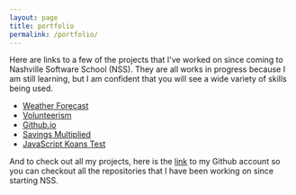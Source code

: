 ```yaml
---
layout: page
title: portfolio
permalink: /portfolio/
---
```


Here are links to a few of the projects that I've worked on since coming to Nashville Software School (NSS). They are all works in progress because I am still learning, but I am confident that you will see a wide variety of skills being used. 

  * [Weather Forecast](https://github.com/jessicafraines/weather-forecast)
  * [Volunteerism](https://github.com/jessicafraines/volunteerism)
  * [Github.io](https://github.com/jessicafraines/jessicafraines.github.io)
  * [Savings Multiplied](https://github.com/jessicafraines/savings-multiplied)
  * [JavaScript Koans Test](https://github.com/jessicafraines/JavaScript-Koans)

And to check out all my projects, here is the [link](https://github.com/jessicafraines) to my Github account so you can checkout all the repositories that I have been working on since starting NSS.
